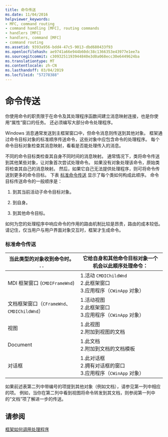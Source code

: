 ```yaml
---
title: 命令传送
ms.date: 11/04/2016
helpviewer_keywords:
- MFC, command routing
- command handling [MFC], routing commands
- handlers [MFC]
- handlers, command [MFC]
- command routing
ms.assetid: 9393a956-bdd4-47c5-9013-dbd680433f93
ms.openlocfilehash: ae9741a66e944b60dc38c1366353e43977e1ee7a
ms.sourcegitcommit: c3093251193944840e3d0a068ecc30e6449624ba
ms.translationtype: MT
ms.contentlocale: zh-CN
ms.lasthandoff: 03/04/2019
ms.locfileid: "57278388"
---
```

# <a name="command-routing"></a>命令传送

你使用命令的职责限于在命令及其处理程序函数间建立消息映射连接，也是你使用“属性”窗口的任务。 还必须编写大部分命令处理程序。

Windows 消息通常发送到主框架窗口中，但命令消息则传送到其他对象。 框架通过命令目标对象的标准顺序传送命令，这些对象中应包含命令的处理程序。 每个命令目标对象检查其消息映射，看看是否能处理传入的消息。

不同的命令目标类检查其自身不同时间的消息映射。 通常情况下，类将命令传送到其他某些对象，让对象首次尝试处理命令。 如果没有对象处理该命令，原始类将检查其自己的消息映射。 然后，如果它自己无法提供处理程序，则可将命令传送到更多的命令目标。 下表 [标准命令传送](#_core_standard_command_route) 显示了每个类如何构成此顺序。 命令目标传送命令的一般顺序是：

1. 到其当前活动子命令目标对象。

1. 到自身。

1. 到其他命令目标。

如何为您的处理程序中响应命令的作用的路由机制比较是昂贵，路由的成本较低。 请记住，仅当用户与用户界面对象交互时，框架才生成命令。

### <a name="_core_standard_command_route"></a> 标准命令传送

|当此类型的对象收到命令时。 . .|它给自身和其他命令目标对象一个机会以此顺序处理命令：|
|----------------------------------------------------------|-----------------------------------------------------------------------------------------------------|
|MDI 框架窗口 (`CMDIFrameWnd`)|1.活动 `CMDIChildWnd`<br />2.此框架窗口<br />3.应用程序（`CWinApp` 对象）|
|文档框架窗口（`CFrameWnd`、 `CMDIChildWnd`）|1.活动视图<br />2.此框架窗口<br />3.应用程序（`CWinApp` 对象）|
|视图|1.此视图<br />2.附加到视图的文档|
|Document|1.此文档<br />2.附加到文档的文档模板|
|对话框|1.此对话框<br />2.拥有对话框的窗口<br />3.应用程序（`CWinApp` 对象）|

如果前述表第二列中带编号的项提到其他对象（例如文档），请参见第一列中相应的项。 例如，当你在第二列中看到视图将命令转发到其文档，则参阅第一列中的“文档”项了解进一步的传送。

## <a name="see-also"></a>请参阅

[框架如何调用处理程序](../mfc/how-the-framework-calls-a-handler.md)
